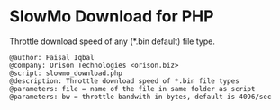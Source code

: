 # SlowMo Download for PHP
Throttle download speed of any (*.bin default) file type.

```
@author: Faisal Iqbal
@company: Orison Technologies <orison.biz>
@script: slowmo_download.php
@description: Throttle download speed of *.bin file types
@parameters: file = name of the file in same folder as script
@parameters: bw = throttle bandwith in bytes, default is 4096/sec
```
